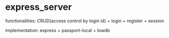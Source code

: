 # express_server 

functionalities: CRUD(access control by login id) + login + register + session

implementation: express + passport-local + lowdb
